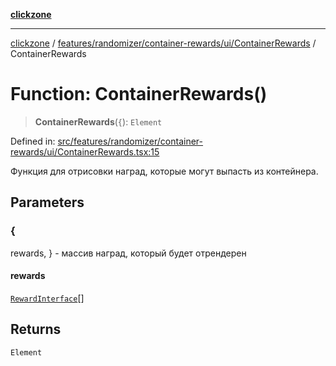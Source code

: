 [**clickzone**](../../../../../../README.md)

***

[clickzone](../../../../../../README.md) / [features/randomizer/container-rewards/ui/ContainerRewards](../README.md) / ContainerRewards

# Function: ContainerRewards()

> **ContainerRewards**(`{`): `Element`

Defined in: [src/features/randomizer/container-rewards/ui/ContainerRewards.tsx:15](https://github.com/MaximBri/ClickZone/blob/20f3f0d061a7c50a96ed5bba64acbc325a456072/client/src/features/randomizer/container-rewards/ui/ContainerRewards.tsx#L15)

Функция для отрисовки наград, которые могут выпасть из контейнера.

## Parameters

### \{

rewards,
} - массив наград, который будет отрендерен

#### rewards

[`RewardInterface`](../../../../../../shared/types/interfaces/RewardInterface.md)[]

## Returns

`Element`
